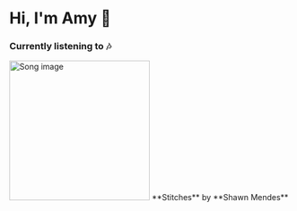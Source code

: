# Hi, I'm Amy 👋

### Currently listening to :notes:
<img src="https://i.scdn.co/image/ab67616d0000b273d26246b23c8bfa8ce543b3bb" alt="Song image" width="250px" height="250px">
**Stitches** by **Shawn Mendes**

<!--
**asywe16/asywe16** is a ✨ _special_ ✨ repository because its `README.md` (this file) appears on your GitHub profile.

Here are some ideas to get you started:

- 🔭 I’m currently working on ...
- 🌱 I’m currently learning ...
- 👯 I’m looking to collaborate on ...
- 🤔 I’m looking for help with ...
- 💬 Ask me about ...
- 📫 How to reach me: ...
- 😄 Pronouns: ...
- ⚡ Fun fact: ...
-->
